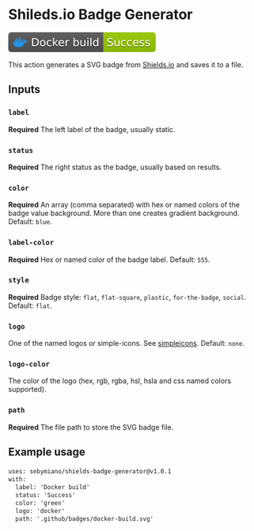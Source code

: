 # Shileds.io Badge Generator
![.github/workflows/test.yml](https://github.com/sebymiano/shields-badge-generator/blob/badges/main/test.svg)

This action generates a SVG badge from [Shields.io](https://shields.io/) and saves it to a file.

## Inputs

### `label`

**Required** The left label of the badge, usually static.

### `status`

**Required** The right status as the badge, usually based on results.

### `color`

**Required** An array (comma separated) with hex or named colors of the badge value background. More than one creates gradient background. Default: `blue`.

### `label-color`

**Required** Hex or named color of the badge label. Default: `555`.

### `style`

**Required** Badge style: `flat`, `flat-square`, `plastic`, `for-the-badge`, `social`. Default: `flat`.

### `logo`

One of the named logos or simple-icons. See [simpleicons](https://simpleicons.org/). Default: `none`.

### `logo-color`

The color of the logo (hex, rgb, rgba, hsl, hsla and css named colors supported).

### `path`

**Required** The file path to store the SVG badge file.

## Example usage

```
uses: sebymiano/shields-badge-generator@v1.0.1
with:
  label: 'Docker build'
  status: 'Success'
  color: 'green'
  logo: 'docker'
  path: '.github/badges/docker-build.svg'
```